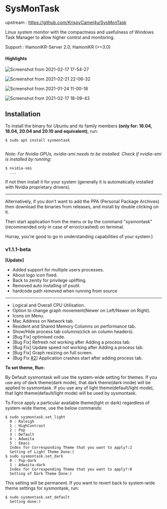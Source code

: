 # SysMonTask

upstream : https://github.com/KrispyCamel4u/SysMonTask

Linux system monitor with the compactness and usefulness of Windows Task Manager to allow higher control and monitoring.

Support : HamoniKR-Server 2.0, HamoniKR (>=3.0) 

#### Highlights
![Screenshot from 2021-02-17 17-54-27](https://user-images.githubusercontent.com/48773008/108204170-79814b80-7149-11eb-8b1f-843a1efa8d42.png)

![Screenshot from 2021-02-21 22-06-32](https://user-images.githubusercontent.com/48773008/108631693-1bc66980-7491-11eb-8b1e-59df9622bd32.png)

![Screenshot from 2021-01-24 11-00-18](https://user-images.githubusercontent.com/48773008/105622210-7ab6a580-5e35-11eb-9a43-8f09c0efbdb2.png)

![Screenshot from 2021-02-17 18-09-43](https://user-images.githubusercontent.com/48773008/108212228-a33f7000-7153-11eb-9d3d-2c56d411efc7.png)

## Installation
To install the binary for Ubuntu and its family members **(only for: 16.04, 18.04, 20.04 and 20.10 and equivalent)**, run: 
```
$ sudo apt install sysmontask
  
```

*Note: For Nvidia GPUs, nvidia-smi needs to be installed. Check if nvidia-smi is installed by running:*
```
$ nvidia-smi
  ...
```
If not then install it for your system (generally it is automatically installed with Nvidia proprietary drivers).

---
Alternatively, if you don't want to add the PPA (Personal Package Archives) then download the binaries from releases, and install by double clicking on it.

Then start application from the menu or by the command "sysmontask" (recommended only in case of error/crashed) on terminal.

Hurray, you're good to go in understanding capabilities of your system:)

### v1.1.1-beta
**[Update]**
  * Added support for multiple users processes.
  * About logo icon fixed.
  * Back to zenity for privilege uplifting.
  * Removed auto installing of psutil.
  * hardcode path removed when running from source 
---
- Logical and Overall CPU Utilisation.
- Option to change graph movement(Newer on Left/Newer on Right).
- Icons on Menu.
- Mac Address on Network tab.
- Resident and Shared Memory Columns on performance tab.
- Show/Hide process tab columns(click on column headers).
- [Bug Fix] optimised code.
- [Bug Fix] Refresh not working after Adding a process tab. 
- [Bug Fix] Update speed not working after Adding a process tab.
- [Bug Fix] Graph resizing on full screen.
- [Bug Fix [#2](https://github.com/KrispyCamel4u/SysMonTask/issues/2)] Application crashes start after adding process tab. 
 

**To set theme, Run:**

By Default sysmontask will use the system-wide setting for themes. If you use any of dark theme(dark mode), that dark theme(dark mode) will be applied to sysmontask. If you use any of light theme(default/light mode), that light theme(default/light mode) will be used by sysmontask. 

To Force apply a particular available theme(light or dark) regardless of system-wide theme, use the below commands:
```
$ sudo sysmontask.set_light
  0 : Raleigh
  1 : HighContrast
  2 : Pop
  3 : Default
  4 : Adwaita
  5 : Emacs
  Index for Corresponding Theme that you want to apply?:2
  Setting of Light Theme Done:)
$ sudo sysmontask.set_dark
  0 : Pop-dark
  1 : Adwaita-dark
  Index for Corresponding Theme that you want to apply?:0
  Setting of Dark Theme Done:)
  ```
This setting will be permanent. If you want to revert back to system-wide theme settings for sysmontask, run:
```
$ sudo sysmontask.set_default
  Setting done:)
```
